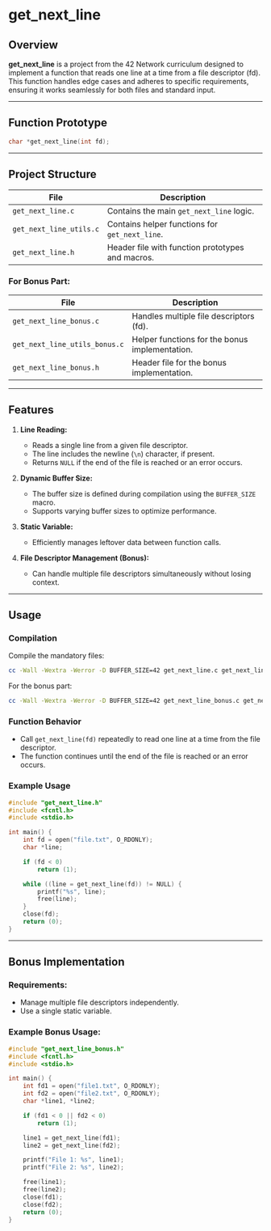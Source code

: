 
# get_next_line

## Overview

**get_next_line** is a project from the 42 Network curriculum designed to implement a function that reads one line at a time from a file descriptor (fd). This function handles edge cases and adheres to specific requirements, ensuring it works seamlessly for both files and standard input.

---

## Function Prototype

```c
char *get_next_line(int fd);
```

---

## Project Structure

| File                  | Description                              |
|-----------------------|------------------------------------------|
| `get_next_line.c`     | Contains the main `get_next_line` logic. |
| `get_next_line_utils.c` | Contains helper functions for `get_next_line`. |
| `get_next_line.h`     | Header file with function prototypes and macros. |

### For Bonus Part:

| File                          | Description                                      |
|-------------------------------|--------------------------------------------------|
| `get_next_line_bonus.c`       | Handles multiple file descriptors (fd).          |
| `get_next_line_utils_bonus.c` | Helper functions for the bonus implementation.   |
| `get_next_line_bonus.h`       | Header file for the bonus implementation.        |

---

## Features

1. **Line Reading:**
   - Reads a single line from a given file descriptor.
   - The line includes the newline (`\n`) character, if present.
   - Returns `NULL` if the end of the file is reached or an error occurs.

2. **Dynamic Buffer Size:**
   - The buffer size is defined during compilation using the `BUFFER_SIZE` macro.
   - Supports varying buffer sizes to optimize performance.

3. **Static Variable:**
   - Efficiently manages leftover data between function calls.

4. **File Descriptor Management (Bonus):**
   - Can handle multiple file descriptors simultaneously without losing context.

---

## Usage

### Compilation

Compile the mandatory files:
```bash
cc -Wall -Wextra -Werror -D BUFFER_SIZE=42 get_next_line.c get_next_line_utils.c -o gnl
```

For the bonus part:
```bash
cc -Wall -Wextra -Werror -D BUFFER_SIZE=42 get_next_line_bonus.c get_next_line_utils_bonus.c -o gnl_bonus
```

### Function Behavior

- Call `get_next_line(fd)` repeatedly to read one line at a time from the file descriptor.
- The function continues until the end of the file is reached or an error occurs.

### Example Usage
```c
#include "get_next_line.h"
#include <fcntl.h>
#include <stdio.h>

int main() {
    int fd = open("file.txt", O_RDONLY);
    char *line;

    if (fd < 0)
        return (1);

    while ((line = get_next_line(fd)) != NULL) {
        printf("%s", line);
        free(line);
    }
    close(fd);
    return (0);
}
```

---

## Bonus Implementation

### Requirements:
- Manage multiple file descriptors independently.
- Use a single static variable.

### Example Bonus Usage:
```c
#include "get_next_line_bonus.h"
#include <fcntl.h>
#include <stdio.h>

int main() {
    int fd1 = open("file1.txt", O_RDONLY);
    int fd2 = open("file2.txt", O_RDONLY);
    char *line1, *line2;

    if (fd1 < 0 || fd2 < 0)
        return (1);

    line1 = get_next_line(fd1);
    line2 = get_next_line(fd2);

    printf("File 1: %s", line1);
    printf("File 2: %s", line2);

    free(line1);
    free(line2);
    close(fd1);
    close(fd2);
    return (0);
}
```
